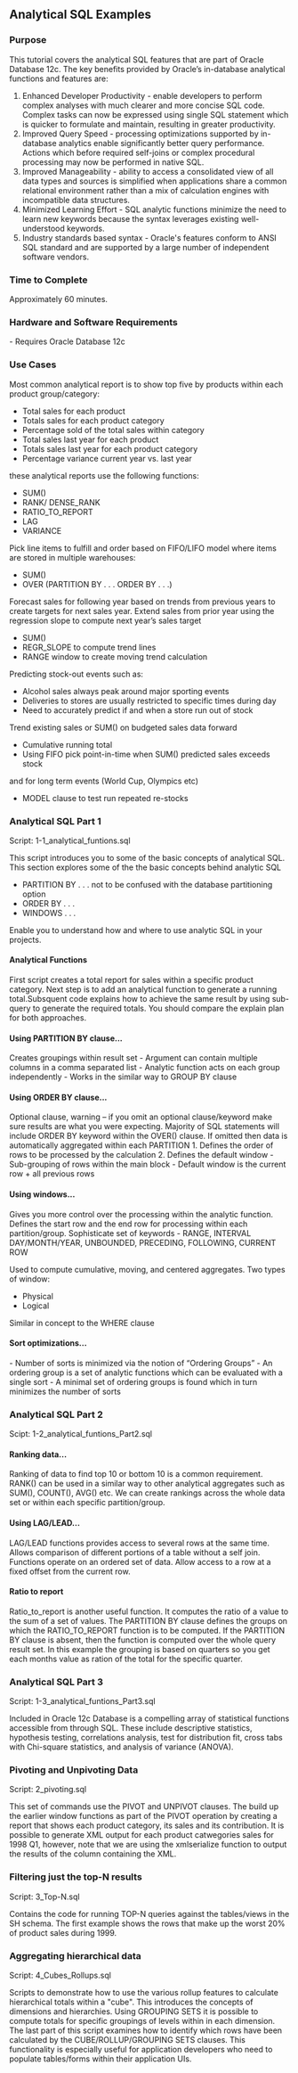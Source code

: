 <h2>Analytical SQL Examples</h2>

<h3>Purpose</h3>

This tutorial covers the analytical SQL features that are part of Oracle Database 12c. The key benefits provided by Oracle’s in-database analytical functions and features are:
<ol>
<li>Enhanced Developer Productivity - enable developers to perform complex analyses with much clearer and more concise SQL code. Complex tasks can now be expressed using single SQL statement which is quicker to formulate and maintain, resulting in greater productivity.</li>
<li>Improved Query Speed - processing optimizations supported by in-database analytics enable significantly better query performance. Actions which before required self-joins or complex procedural processing may now be performed in native SQL.</li>
<li>Improved Manageability - ability to access a consolidated view of all data types and sources is simplified when applications share a common relational environment rather than a mix of calculation engines with incompatible data structures.</li>
<li>Minimized Learning Effort - SQL analytic functions minimize the need to learn new keywords because the syntax leverages existing well-understood keywords.</li>
<li>Industry standards based syntax - Oracle's features conform to ANSI SQL standard and are supported by a large number of independent software vendors.</li>
</ol>

<h3>Time to Complete</h3>
Approximately 60 minutes.

<h3>Hardware and Software Requirements</h3>
- Requires Oracle Database 12c

<h3>Use Cases</h3>
Most common analytical report is to show top five by products within each product group/category:

 - Total sales for each product
 - Totals sales for each product category
 - Percentage sold of the total sales within category
 - Total sales last year for each product
 - Totals sales last year for each product category
 - Percentage variance current year vs. last year

these analytical reports use the following functions:
 - SUM()
 - RANK/ DENSE_RANK
 - RATIO_TO_REPORT
 - LAG
 - VARIANCE

Pick line items to fulfill and order based on FIFO/LIFO model where items are stored in multiple warehouses:
 - SUM()
 - OVER (PARTITION BY . . . ORDER BY . . .)

Forecast sales for following year based on trends from previous years to create targets for next sales year. Extend sales from prior year using the regression slope to compute next year’s sales target
 - SUM()
 - REGR_SLOPE to compute trend lines
 - RANGE window to create moving trend calculation

Predicting stock-out events such as:
 - Alcohol sales always peak around major sporting events
 - Deliveries to stores are usually restricted to specific times during day
 - Need to accurately predict if and when a store run out of stock

Trend existing sales or SUM() on budgeted sales data forward
 - Cumulative running total
 - Using FIFO pick point-in-time when SUM() predicted sales exceeds stock

and for long term events (World Cup, Olympics etc)
 - MODEL clause to test run repeated re-stocks


	
<h3>Analytical SQL Part 1</h3>
Script: 1-1_analytical_funtions.sql

This script introduces you to some of the basic concepts of analytical SQL. This section explores some of the the basic concepts behind analytic SQL

 - PARTITION BY . . .   not to be confused with the database partitioning option
 - ORDER BY . . .
 - WINDOWS . . .

Enable you to understand how and where to use analytic SQL in your projects.

<h4>Analytical Functions</h4>
First script creates a total report for sales within a specific product category. Next step is to add an analytical function to generate a running total.Subsquent code explains how to achieve the same result by using sub-query to generate the required totals. You should compare the explain plan for both approaches.

<h4>Using PARTITION BY clause...</h4>
Creates groupings within result set
 - Argument can contain multiple columns in a comma separated list
 - Analytic function acts on each group independently
 - Works in the similar way to GROUP BY clause 

<h4>Using ORDER BY clause...</h4>
Optional clause, warning – if you omit an optional clause/keyword make sure results are what you were expecting.
Majority of SQL statements will include ORDER BY keyword within the OVER() clause. If omitted then data is automatically aggregated within each PARTITION
 1. Defines the order of rows to be processed by the calculation
 2. Defines the default window	
   - Sub-grouping of rows within the main block
   - Default window is the current row + all previous rows

<h4>Using windows...</h4>
Gives you more control over the processing within the analytic function. Defines the start row and the end row for processing within each partition/group. Sophisticate set of keywords
 - RANGE, INTERVAL DAY/MONTH/YEAR, UNBOUNDED, PRECEDING, FOLLOWING, CURRENT ROW

Used to compute cumulative, moving, and centered aggregates. Two types of window:
 - Physical
 - Logical

Similar in concept to the WHERE clause

<h4>Sort optimizations...</h4>
 - Number of sorts is minimized via the notion of “Ordering Groups”
 - An ordering group is a set of analytic functions which can be evaluated with a single sort
 - A minimal set of ordering groups is found which in turn minimizes the number of sorts

<h3>Analytical SQL Part 2</h3>
Scipt: 1-2_analytical_funtions_Part2.sql

<h4>Ranking data...</h4>
Ranking of data to find top 10 or bottom 10 is a common requirement. RANK() can be used in a similar way to other analytical aggregates such as SUM(), COUNT(), AVG() etc. We can create rankings across the whole data set or within each specific partition/group.

<h4>Using LAG/LEAD...</h4>
LAG/LEAD functions provides access to several rows at the same time. Allows comparison of different portions of a table without a self join. Functions operate on an ordered set of data. Allow access to a row at a fixed offset from the current row.

<h4>Ratio to report</h4> 
Ratio_to_report is another useful function. It computes the ratio of a value to the sum of a set of values. The PARTITION BY clause defines the groups on which the RATIO_TO_REPORT function is to be computed. If the PARTITION BY clause is absent, then the function is computed over the whole query result set. In this example the grouping is based on quarters so you get each months value as ration of the total for the specific quarter.


<h3>Analytical SQL Part 3</h3>
Script: 1-3_analytical_funtions_Part3.sql

Included in Oracle 12c Database is a compelling array of statistical functions accessible from through SQL. These include descriptive statistics, hypothesis testing, correlations analysis, test for distribution fit, cross tabs with Chi-square statistics, and analysis of variance (ANOVA). 

<h3>Pivoting and Unpivoting Data</h3>
Script: 2_pivoting.sql

This set of commands use the PIVOT and UNPIVOT clauses. The build up the earlier window functions as part of the PIVOT operation by creating a report that shows each product category, its sales and its contribution. It is possible to generate XML output for each product catwegories sales for 1998 Q1, however, note that we are using the xmlserialize function to output the results of the column containing the XML.


<h3>Filtering just the top-N results</h3>
Script: 3_Top-N.sql

Contains the code for running TOP-N queries against the tables/views in the SH schema. The first example shows the rows that make up the worst 20% of product sales during 1999.


<h3>Aggregating hierarchical data</h3>
Script: 4_Cubes_Rollups.sql

Scripts to demonstrate how to use the various rollup features to calculate hierarchical totals within a "cube". This introduces the concepts of dimensions and hierarchies. Using GROUPING SETS it is possible to compute totals for specific groupings of levels within in each dimension. The last part of this script examines how to identify which rows have been calculated by the CUBE/ROLLUP/GROUPING SETS clauses. This functionality is especially useful for application developers who need to populate tables/forms within their application UIs.




